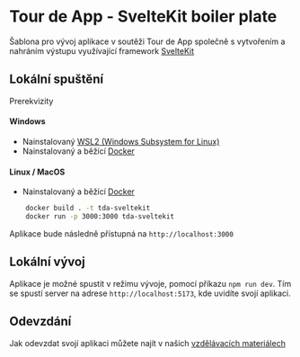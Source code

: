 # Tour de App - SvelteKit boiler plate

Šablona pro vývoj aplikace v soutěži Tour de App společně s vytvořením a nahráním výstupu využívající framework [SvelteKit](https://svelte.dev/docs/kit)

## Lokální spuštění

Prerekvizity

#### Windows

- Nainstalovaný [WSL2 (Windows Subsystem for Linux)](https://learn.microsoft.com/en-us/windows/wsl/install)
- Nainstalovaný a běžící [Docker](https://www.docker.com/)

#### Linux / MacOS

- Nainstalovaný a běžící [Docker](https://www.docker.com/)

```bash
    docker build . -t tda-sveltekit
    docker run -p 3000:3000 tda-sveltekit
```

Aplikace bude následně přístupná na `http://localhost:3000`

## Lokální vývoj

Aplikace je možné spustit v režimu vývoje, pomocí příkazu `npm run dev`. Tím se spustí server na adrese `http://localhost:5173`, kde uvidíte svojí aplikaci.

## Odevzdání

Jak odevzdat svojí aplikaci můžete najít v našich [vzdělávacích materiálech](https://tourde.app/vzdelavaci-materialy/jak-odevzdavat)
